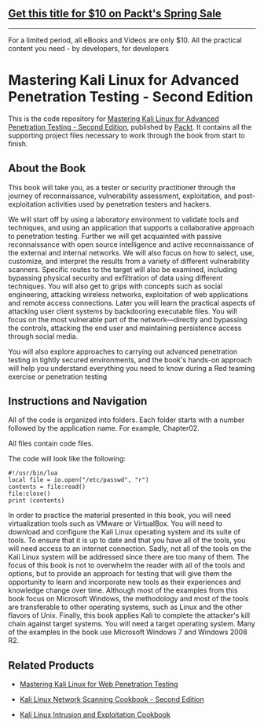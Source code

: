 ## [Get this title for $10 on Packt's Spring Sale](https://www.packt.com/B05991?utm_source=github&utm_medium=packt-github-repo&utm_campaign=spring_10_dollar_2022)
-----
For a limited period, all eBooks and Videos are only $10. All the practical content you need \- by developers, for developers

# Mastering Kali Linux for Advanced Penetration Testing - Second Edition
This is the code repository for [Mastering Kali Linux for Advanced Penetration Testing - Second Edition](https://www.packtpub.com/networking-and-servers/mastering-kali-linux-advanced-penetration-testing-second-edition?utm_source=github&utm_medium=repository&utm_campaign=9781787120235), published by [Packt](https://www.packtpub.com/?utm_source=github). It contains all the supporting project files necessary to work through the book from start to finish.
## About the Book
This book will take you, as a tester or security practitioner through the journey of reconnaissance, vulnerability assessment, exploitation, and post-exploitation activities used by penetration testers and hackers.

We will start off by using a laboratory environment to validate tools and techniques, and using an application that supports a collaborative approach to penetration testing. Further we will get acquainted with passive reconnaissance with open source intelligence and active reconnaissance of the external and internal networks. We will also focus on how to select, use, customize, and interpret the results from a variety of different vulnerability scanners. Specific routes to the target will also be examined, including bypassing physical security and exfiltration of data using different techniques. You will also get to grips with concepts such as social engineering, attacking wireless networks, exploitation of web applications and remote access connections. Later you will learn the practical aspects of attacking user client systems by backdooring executable files. You will focus on the most vulnerable part of the network—directly and bypassing the controls, attacking the end user and maintaining persistence access through social media.

You will also explore approaches to carrying out advanced penetration testing in tightly secured environments, and the book's hands-on approach will help you understand everything you need to know during a Red teaming exercise or penetration testing

## Instructions and Navigation
All of the code is organized into folders. Each folder starts with a number followed by the application name. For example, Chapter02.

All files contain code files.

The code will look like the following:
```
#!/usr/bin/lua
local file = io.open("/etc/passwd", "r")
contents = file:read()
file:close()
print (contents)
```

In order to practice the material presented in this book, you will need virtualization tools
such as VMware or VirtualBox.
You will need to download and configure the Kali Linux operating system and its suite of tools. To ensure that it is up to date and that you have all of the tools, you will need access to an internet connection.
Sadly, not all of the tools on the Kali Linux system will be addressed since there are too many of them. The focus of this book is not to overwhelm the reader with all of the tools and options, but to provide an approach for testing that will give them the opportunity to learn and incorporate new tools as their experiences and knowledge change over time.
Although most of the examples from this book focus on Microsoft Windows, the methodology and most of the tools are transferable to other operating systems, such as Linux and the other flavors of Unix.
Finally, this book applies Kali to complete the attacker's kill chain against target systems. You will need a target operating system. Many of the examples in the book use Microsoft Windows 7 and Windows 2008 R2.

## Related Products
* [Mastering Kali Linux for Web Penetration Testing](https://www.packtpub.com/networking-and-servers/mastering-kali-linux-web-penetration-testing?utm_source=github&utm_medium=repository&utm_campaign=9781784395070)

* [Kali Linux Network Scanning Cookbook - Second Edition](https://www.packtpub.com/networking-and-servers/kali-linux-network-scanning-cookbook-second-edition?utm_source=github&utm_medium=repository&utm_campaign=9781787287907)

* [Kali Linux Intrusion and Exploitation Cookbook](https://www.packtpub.com/networking-and-servers/kali-linux-intrusion-and-exploitation-cookbook?utm_source=github&utm_medium=repository&utm_campaign=9781783982165)
